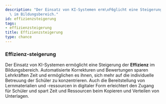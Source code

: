 ```yaml
---
description: "Der Einsatz von KI-Systemen erm\xF6glicht eine Steigerung der Effizienz\
  \ im Bildungsbereich."
id: effizienzsteigerung
tags:
- effizienzsteigerung
title: Effizienzsteigerung
type: chance
---
```



### Effizienz-steigerung

Der Einsatz von KI-Systemen ermöglicht eine Steigerung der **Effizienz** im Bildungsbereich. Automatisierte Korrekturen und Bewertungen sparen Lehrkräften Zeit und ermöglichen es ihnen, sich mehr auf die individuelle Betreuung der Schüler zu konzentrieren. Auch die Bereitstellung von Lernmaterialien und -ressourcen in digitaler Form erleichtert den Zugang für Schüler und spart Zeit und Ressourcen beim Kopieren und Verteilen von Unterlagen.

